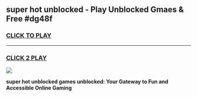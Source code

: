
## super hot unblocked - Play Unblocked Gmaes & Free #dg48f
<h3>
<a href="https://news.freeplayer.one?title=super_hot_unblocked&ref=03M">CLICK TO PLAY</a></h3>
<hr>

<h3>
<a href="https://news.freeplayer.one?title=super_hot_unblocked&ref=03M">CLICK 2 PLAY</a>
  
</h3>

<a href="https://news.freeplayer.one?title=super_hot_unblocked&ref=03M"><img src="https://clearcache.store/games.png"></a>


**super hot unblocked games unblocked: Your Gateway to Fun and Accessible Online Gaming**
